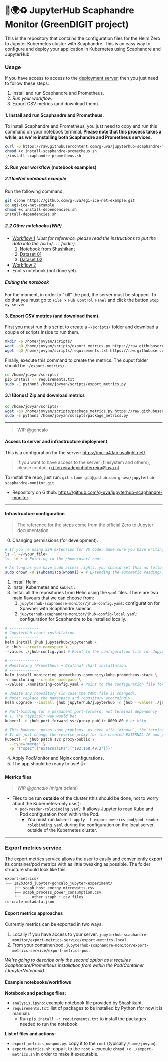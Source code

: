 # 🌱🌍♻️ JupyterHub Scaphandre Monitor (GreenDIGIT project)
This is the repository that contains the configuration files for the Helm Zero to Jupyter Kubernetes cluster with Scaphandre. This is an easy way to configure and deploy your application in Kubernetes using Scaphandre and JupyterHub.

### Usage
If you have access to access to the [deployment server](https://mc-a4.lab.uvalight.net), then you just need to follow these steps:
1. Install and run Scaphandre and Prometheus.
2. *Run your workflow.*
3. Export CSV metrics (and download them).

#### 1. Install and run Scaphandre and Prometheus.
To install Scaphandre and Prometheus, you just need to copy and run this command on your notebook terminal.
**Please note that this process takes a while, as we're installing both Scaphandre and Prometheus services.**
```sh
curl -O https://raw.githubusercontent.com/g-uva/jupyterhub-scaphandre-monitor/refs/heads/master/scaphandre-prometheus-ownpod/install-scaphandre-prometheus.sh
chmod +x install-scaphandre-prometheus.sh
./install-scaphandre-prometheus.sh
```

#### 2. Run your workflow (notebook examples)
##### 2.1 IceNet notebook example
Run the following command:
```sh
git clone https://github.com/g-uva/egi-ice-net-example.git
cd egi-ice-net-example
chmod +x install-dependencies.sh
install-dependencies.sh
```


##### 2.2 Other notebooks (WIP)
- [Workflow 1](https://github.com/shashikantilager/data-center-characterization) *(Just for reference, please read the instructions to put the data into the `/data/...` folder).*
    1. [Notebook from Shashikant](https://drive.google.com/file/d/1FUi9xw3Y0VuzUhbqicEM2HnDONcNtgwB/view?usp=drive_link)
    2. [Dataset 01](https://drive.google.com/file/d/1cW7jggF2-TmPBrQEpJDtx0vOYs5Me8Cg/view?usp=drive_link)
    3. [Dataset 02](https://drive.google.com/file/d/1svqM1wrkxtCk9nZ90aJEvXGlBnNr8kRN/view?usp=drive_link) 
- [Workflow 2](https://github.com/atlarge-research/2024-icpads-hpc-workload-characterization)
- Enol's notebook (not done yet).

##### Exiting the notebook
For the moment, in order to "kill" the pod, the server must be stopped. To do that you must go to `File > Hub Control Panel` and click the button `Stop my server`


#### 3. Export CSV metrics (and download them).
First you must run this script to create a `~/scripts/` folder and download a couple of scripts inside to run them.
```sh
mkdir -p /home/jovyan/scripts/
wget -qO /home/jovyan/scripts/export_metrics.py https://raw.githubusercontent.com/g-uva/jupyterhub-scaphandre-monitor/refs/heads/master/export-metrics-service/export-metrics-pod/export_metrics_ownpod_container.py
wget -qO /home/jovyan/scripts/requirements.txt https://raw.githubusercontent.com/g-uva/jupyterhub-scaphandre-monitor/refs/heads/master/export-metrics-service/export-metrics-pod/requirements.txt
```

Finally, execute this command to create the metrics. The ouput folder should be `~/export-metrics/...`.
```sh
cd /home/jovyan/scripts/
pip install -r requirements.txt
sudo -E python3 /home/jovyan/scripts/export_metrics.py
```

#### 3.1 (Bonus) Zip and download metrics
```sh
cd /home/jovyan/scripts/
wget -qO /home/jovyan/scripts/package_metrics.py https://raw.githubusercontent.com/g-uva/jupyterhub-scaphandre-monitor/refs/heads/master/export-metrics-service/export-metrics-pod/package_metrics.py
sudo -E python3 /home/jovyan/scripts/package_metrics.py
```

---
> WIP @goncalo
#### Access to server and infrastructure deployment
This is a configuration for the server: https://mc-a4.lab.uvalight.net/.
> If you want to have access to the server (filesystem and others), please contact g.j.teixeiradepinhoferreira@uva.nl.

To install the repo, just run: `git clone git@github.com:g-uva/jupyterhub-scaphandre-monitor.git`.
- Repository on Github: https://github.com/g-uva/jupyterhub-scaphandre-monitor.

---

#### Infrastructure configuration
> The reference for the steps come from the official Zero to Jupyter documentation.
0. Changing permissions (for development).
```sh
# If you're using SSH extension for VS code, make sure you have writing permissions:
ls -l ~/<your_file>
ls -ld ~ # Pointing to the /home/user/ root.

# As long as you have sudo access rights, you should set this as follows:
sudo chown -R $(whoami):$(whoami) ~ # Extending the automatic reading/writing access rights to the home folder.
```

1. Install Helm.
2. Install Kubernetes and `kubectl`.
3. Install all the repositories from Helm using the `yaml` files. There are two main flavours that we can choose from:
    1. `jupyterhub-scaphandre-monitor/jhub-config.yaml`: configuration for Spawner with Scaphandre sidecar.
    2. `jupyterhub-scaphandre-monitor/jhub-config-local.yaml`: configuration for Scaphandre to be installed locally.
```sh
# -------------
# JupyterHub chart installation.
# -------------
helm install jhub jupyterhub/jupyterhub \
-n jhub --create-namespace \
--values ./jhub-config.yaml # Point to the configuration file for JupyterHub.

# -------------
# Monitoring (Prometheus + Grafana) chart installation.
# -------------
helm install monitoring prometheus-community/kube-prometheus-stack \
-n monitoring --create-namespace \
--values ./monitoring-config.yaml # Point to the configuration file for Monitoring.

# Update any repository (in case the YAML file is changed).
# Note: replace the namespace and repository accordingly.
helm upgrade --install jhub jupyterhub/jupyterhub -n jhub --values ./jhub-config.yaml

# Port-binding for a permanent port-forward, not terminal dependency
# 1. The "typical" way would be:
kubectl -n jhub port-forward svc/proxy-public 8000:80 # or http

# This however, poses some problems. As even with `disown`, the terminal is tied to the serving.
# If we just change the reverse-proxy for the created EXTERNAL-IP and patch it, we have Kubernetes receiving
kubectl -n jhub patch svc proxy-public \
  --type='merge' \
  -p '{"spec":{"externalIPs":["192.168.49.2"]}}'

```

4. Apply PodMonitor and Nginx configurations.
5. The app should be ready to use! 👍

#### Metrics files
> *WIP @goncalo (might delete*)
- Files to be run **outside** of the cluster (this should be done, not to worry about the Kubernetes-only user):
     - `pod-reader-rolebinding.yaml`: It allows Jupyter to read Kube and Pod configuration from within the Pod.
          - You must run `kubectl apply -f export-metrics-pod/pod-reader-rolebinding.yaml` during the configuration on the local server, outside of the Kubernetes cluster.
---

### Export metrics service
The export metrics service allows the user to easily and conveniently export its container/pod metrics with as little tweaking as possible. The folder structure should look like this:

```sh
export-metrics/
└── 1a2b3c4d_jupyter-goncalo_jupyter-experiment/
    ├── scaph_host_energy_microwatts.csv
    ├── scaph_process_power_consumption.csv
    └── ... other scaph_*.csv files
ro-crate-metadata.json
```

#### Export metrics approaches
Currently metrics can be exported in two ways:
1. Locally if you have access to your server. `jupyterhub-scaphandre-monitor/export-metrics-service/export-metrics-local`.
2. From your container/pod. `jupyterhub-scaphandre-monitor/export-metrics-service/export-metrics-pod`.

*We're going to describe only the second option as it requires Scaphandre/Prometheus installation from within the Pod/Container (JupyterNotebook).*

#### Example notebooks/workflows
<!-- - Download the script files from the [Google Drive folder](https://drive.google.com/drive/folders/1NuyVLMKWd6GW7lNOmeb9H2g25PlrpqXT?usp=drive_link). -->

**Notebook and package files:**
- `analysis.ipynb`: example notebook file provided by Shashikant.
- `requirements.txt`: list of packages to be installed by Python (for now it is manual).
    - Run `pip install -r requirements.txt` to install the packages needed to run the notebook.

**List of files and actions:**
- `export_metrics_ownpod.py`: copy it to the `root` (typically `/home/jovyan`).
- `export-metrics.sh`: copy it to the `root` + execute `chmod +x ./export-metrics.sh` in order to make it executable.
